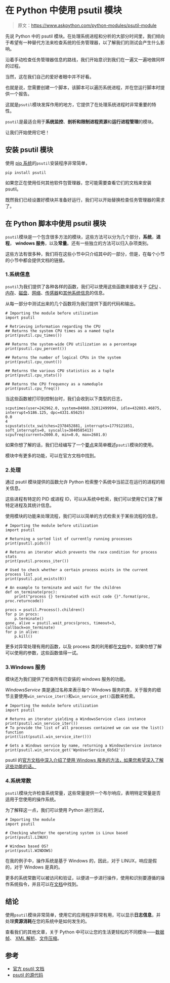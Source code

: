 # 在 Python 中使用 psutil 模块

> 原文：<https://www.askpython.com/python-modules/psutil-module>

先说 Python 中的 psutil 模块。在处理系统进程和分析的大部分时间里，我们倾向于希望有一种替代方法来检查系统的任务管理器，以了解我们的测试会产生什么影响。

沿着手动检查任务管理器信息的路线，我们开始意识到我们在一遍又一遍地做同样的过程。

当然，这在我们自己的爱好者眼中并不好看。

也就是说，您需要创建一个脚本，该脚本可以遍历系统进程，并在您运行脚本时提供一个报告。

这就是`psutil`模块发挥作用的地方，它提供了在处理系统进程时非常重要的特性。

`psutil`是最适合用于**系统监控**、**剖析和限制进程资源**和**运行进程管理**的模块。

让我们开始使用它吧！

## 安装 psutil 模块

使用 [pip 系统](https://www.askpython.com/python-modules/python-pip)的`psutil`安装程序非常简单，

```
pip install psutil

```

如果您正在使用任何其他软件包管理器，您可能需要查看它们的文档来安装 psutil。

既然我们已经设置好模块并准备好运行，我们可以开始替换检查任务管理器的需求了。

## 在 Python 脚本中使用 psutil 模块

`psutil`模块是一个包含很多方法的模块，这些方法可以分为几个部分，**系统**，**进程**， **windows 服务**，以及**常量**。还有一些独立的方法可以归入杂项类别。

这些方法有很多种，我们将在这些小节中只介绍其中的一部分，但是，在每个小节的小节中都会提供文档的链接。

### 1.系统信息

`psutil`为我们提供了各种各样的函数，我们可以使用这些函数来接收关于 [CPU](https://psutil.readthedocs.io/en/latest/#cpu) 、[内存](https://psutil.readthedocs.io/en/latest/#memory)、[磁盘](https://psutil.readthedocs.io/en/latest/#disks)、[网络](https://psutil.readthedocs.io/en/latest/#network)、[传感器](https://psutil.readthedocs.io/en/latest/#sensors)和[其他系统信息](https://psutil.readthedocs.io/en/latest/#other-system-info)的信息。

从每一部分中测试出来的几个函数将为我们提供下面的代码和输出。

```
# Importing the module before utilization
import psutil

# Retrieving information regarding the CPU
## Returns the system CPU times as a named tuple
print(psutil.cpu_times())

## Returns the system-wide CPU utilization as a percentage
print(psutil.cpu_percent())

## Returns the number of logical CPUs in the system
print(psutil.cpu_count())

## Returns the various CPU statistics as a tuple
print(psutil.cpu_stats())

## Returns the CPU frequency as a nameduple
print(psutil.cpu_freq())

```

当这些函数被打印到控制台时，我们会收到以下类型的日志，

```
scputimes(user=242962.0, system=84860.32812499994, idle=432883.46875, interrupt=5186.125, dpc=4331.65625)
0.0
4
scpustats(ctx_switches=2378452881, interrupts=1779121851, soft_interrupts=0, syscalls=3840585413)
scpufreq(current=2000.0, min=0.0, max=2601.0)

```

如果你想了解的话，我们已经编写了一个[要点](https://gist.github.com/dat-adi/1358ac672b21176eb044d1f1f5f4782c)来简单概述`psutil`模块的使用。

模块中有更多的功能，可以在官方文档中找到。

### 2.处理

通过 psutil 模块提供的函数允许 Python 检索整个系统中当前正在运行的进程的相关信息。

这些进程有特定的 PID 或进程 ID，可以从系统中检索，我们可以使用它们来了解特定进程及其统计信息。

使用模块的功能来处理流程，我们可以以简单的方式检索关于某些流程的信息，

```
# Importing the module before utilization
import psutil

# Returning a sorted list of currently running processes
print(psutil.pids())

# Returns an iterator which prevents the race condition for process stats
print(psutil.process_iter())

# Used to check whether a certain process exists in the current process list
print(psutil.pid_exists(0))

# An example to terminate and wait for the children
def on_terminate(proc):
    print("process {} terminated with exit code {}".format(proc, proc.returncode))

procs = psutil.Process().children()
for p in procs:
    p.terminate()
gone, alive = psutil.wait_procs(procs, timeout=3, callback=on_terminate)
for p in alive:
    p.kill()

```

更多对异常处理有用的函数，以及 process 类的利用都在[文档](https://psutil.readthedocs.io/en/latest/#processes)中，如果你想了解可以使用的参数，这些函数值得一试。

### 3.Windows 服务

模块还为我们提供了检查所有已安装的 windows 服务的功能。

*WindowsService* 类是通过名称来表示每个 Windows 服务的类，关于服务的细节主要使用`win_service_iter()`和`win_service_get()`函数来检索。

```
# Importing the module before utilization
import psutil

# Returns an iterator yielding a WindowsService class instance
print(psutil.win_service_iter())
# To provide the list of all processes contained we can use the list() function
print(list(psutil.win_service_iter()))

# Gets a Windows service by name, returning a WindowsService instance
print(psutil.win_service_get('WpnUserService_6b5d2'))

```

psutil 的[官方文档中深入介绍了使用 Windows 服务的方法，如果您希望深入了解这些功能的话。](https://psutil.readthedocs.io/en/latest/#windows-services)

### 4.系统常数

`psutil`模块允许检查系统常量，这些常量提供一个布尔响应，表明特定常量是否适用于您使用的操作系统。

为了解释这一点，我们可以使用 Python 进行测试，

```
# Importing the module
import psutil

# Checking whether the operating system is Linux based
print(psutil.LINUX)

# Windows based OS?
print(psutil.WINDOWS)

```

在我的例子中，操作系统是基于 Windows 的，因此，对于 LINUX，响应是假的，对于 Windows 是真的。

更多的系统常数可以被访问和验证，以便进一步进行操作，使用和识别要遵循的操作系统指令，并且可以在[文档](https://psutil.readthedocs.io/en/latest/#constants)中找到。

## 结论

使用`psutil`模块非常简单，使用它的应用程序非常有用，可以显示**日志信息**，并处理**资源消耗**在您的系统中是如何发生的。

查看我们的其他文章，关于 Python 中可以让您的生活更轻松的不同模块——[数据帧](https://www.askpython.com/python-modules/pandas/python-pandas-module-tutorial)、 [XML 解析](https://www.askpython.com/python/examples/python-xml-parser)、[文件压缩](https://www.askpython.com/python-modules/gzip-module-in-python)。

## 参考

*   [官方 psutil 文档](https://psutil.readthedocs.io/en/latest/)
*   [psutil 的源代码](https://github.com/giampaolo/psutil)